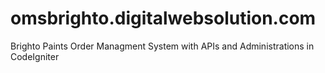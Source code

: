 # omsbrighto.digitalwebsolution.com
Brighto Paints Order Managment System with APIs and Administrations in CodeIgniter
